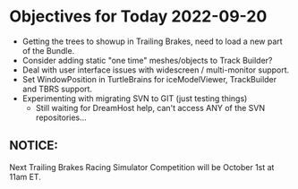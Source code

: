 # Objectives for Today 2022-09-20

- Getting the trees to showup in Trailing Brakes, need to load a new part of the Bundle.
- Consider adding static "one time" meshes/objects to Track Builder?
- Deal with user interface issues with widescreen / multi-monitor support.
- Set WindowPosition in TurtleBrains for iceModelViewer, TrackBuilder and TBRS support.
- Experimenting with migrating SVN to GIT (just testing things)
  - Still waiting for DreamHost help, can't access ANY of the SVN repositories...

## NOTICE:

Next Trailing Brakes Racing Simulator Competition will be October 1st at 11am ET.
